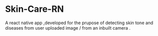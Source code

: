 # Skin-Care-RN
A react native app ,developed for the prupose of detecting skin tone and diseases from user uploaded image / from an inbuilt camera .
